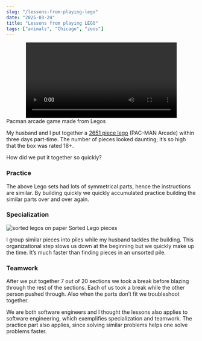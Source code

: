 ```yaml
---
slug: "/lessons-from-playing-lego"
date: "2025-03-24"
title: "Lessons from playing LEGO"
tags: ["animals", "Chicago", "zoos"]
---
```


<video controls width="400" style='display: block; margin: 0 auto'>
  <source src="/movies/pacmanLego.mp4" type="video/mp4" />
</video>
<span>Pacman arcade game made from Legos</span>

My husband and I put together a [2651 piece lego](https://www.lego.com/en-us/product/pac-man-arcade-10323) (PAC-MAN Arcade) within three days part-time. The number of pieces looked daunting; it’s so high that the box was rated 18+.

How did we put it together so quickly?

### Practice

The above Lego sets had lots of symmetrical parts, hence the instructions are similar. By building quickly we quickly accumulated practice building the similar parts over and over again.

### Specialization

<img src='/img/sorted_lego.png' alt='sorted legos on paper' />
<span>Sorted Lego pieces</span>

I group similar pieces into piles while my husband tackles the building. This organizational step slows us down at the beginning but we quickly make up the time. It’s much faster than finding pieces in an unsorted pile.

### Teamwork

After we put together 7 out of 20 sections we took a break before blazing through the rest of the sections. Each of us took a break while the other person pushed through. Also when the parts don’t fit we troubleshoot together.

We are both software engineers and I thought the lessons also applies to software engineering, which exemplifies specialization and teamwork. The practice part also applies, since solving similar problems helps one solve problems faster.
